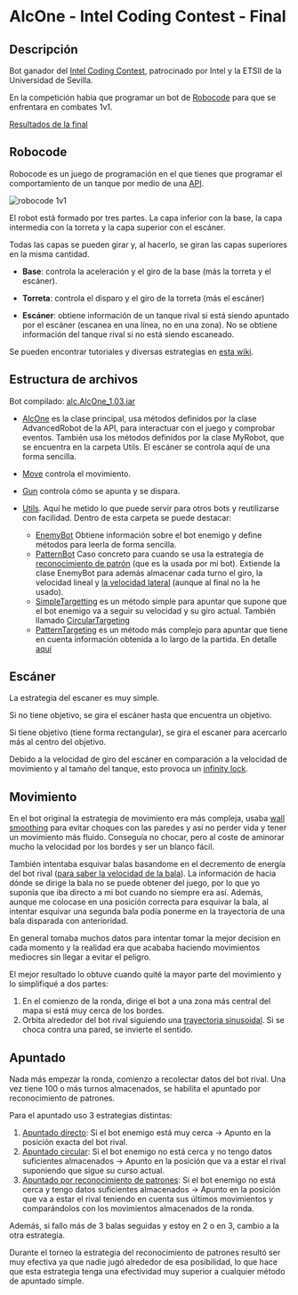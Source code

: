 # AlcOne - Intel Coding Contest - Final

## Descripción

Bot ganador del [Intel Coding Contest](http://institucionales.us.es/intelcontest/), patrocinado por Intel y la ETSII de la Universidad de Sevilla. 

En la competición había que programar un bot de [Robocode](http://robocode.sourceforge.net) para que se enfrentara en combates 1v1.

[Resultados de la final](https://challonge.com/es/icc1_final)

## Robocode

Robocode es un juego de programación en el que tienes que programar el comportamiento de un tanque por medio de una [API](http://robocode.sourceforge.net/docs/robocode/).

![robocode 1v1](https://i.ytimg.com/vi/Hp6bhARBGc4/hqdefault.jpg)

El robot está formado por tres partes. La capa inferior con la base, la capa intermedia con la torreta y la capa superior con el escáner.

Todas las capas se pueden girar y, al hacerlo, se giran las capas superiores en la misma cantidad.

* **Base**: controla la aceleración y el giro de la base (más la torreta y el escáner).

* **Torreta**: controla el disparo y el giro de la torreta (más el escáner) 

* **Escáner**: obtiene información de un tanque rival si está siendo apuntado por el escáner (escanea en una línea, no en una zona). No se obtiene información
         del tanque rival si no está siendo escaneado.

Se pueden encontrar tutoriales y diversas estrategias en [esta wiki](http://robowiki.net/wiki/Main_Page).

## Estructura de archivos

Bot compilado: [alc.AlcOne_1.03.jar](https://github.com/Orzzet/robocodeInteContestFinal/blob/master/alc.AlcOne_1.03.jar)

* [AlcOne](https://github.com/Orzzet/robocodeInteContestFinal/blob/master/src/alc/AlcOne.java) es la clase principal, usa métodos definidos por la clase AdvancedRobot de la API, para interactuar
con el juego y comprobar eventos. También usa los métodos definidos por la clase MyRobot, que se encuentra en la carpeta Utils. El escáner se controla aquí de una forma sencilla.

* [Move](https://github.com/Orzzet/robocodeInteContestFinal/blob/master/src/alc/Move.java) controla el movimiento.

* [Gun](https://github.com/Orzzet/robocodeInteContestFinal/blob/master/src/alc/Gun.java) controla cómo se apunta y se dispara.

* [Utils](https://github.com/Orzzet/robocodeInteContestFinal/tree/master/src/alc/utils). Aquí he metido lo que puede servir para otros bots y reutilizarse con facilidad.
Dentro de esta carpeta se puede destacar:
  * [EnemyBot](https://github.com/Orzzet/robocodeInteContestFinal/blob/master/src/alc/utils/enemy/EnemyBot.java) Obtiene información 
sobre el bot enemigo y define métodos para leerla de forma sencilla.
  * [PatternBot](https://github.com/Orzzet/robocodeInteContestFinal/blob/master/src/alc/utils/enemy/PatternBot.java) Caso concreto para
cuando se usa la estrategia de [reconocimiento de patrón](http://robowiki.net/wiki/Pattern_Matching) (que es la usada por mi bot). Extiende la clase EnemyBot para además almacenar cada turno el giro, la velocidad lineal y [la velocidad lateral](http://robowiki.net/wiki/Lateral_Velocity) 
(aunque al final no la he usado).
  * [SimpleTargetting](https://github.com/Orzzet/robocodeInteContestFinal/blob/master/src/alc/utils/targetting/SimpleTargetting.java) es un método simple para apuntar que supone que el bot enemigo va a 
  seguir su velocidad y su giro actual. También llamado [CircularTargeting](http://robowiki.net/wiki/Circular_Targeting/Walkthrough)
  * [PatternTargeting](https://github.com/Orzzet/robocodeInteContestFinal/blob/master/src/alc/utils/targetting/PatternTargetting.java) es un método más complejo para apuntar que tiene en cuenta información obtenida a lo largo de la partida. En detalle [aquí](http://robowiki.net/wiki/Pattern_Matching)


## Escáner

La estrategia del escaner es muy simple.

Si no tiene objetivo, se gira el escáner hasta que encuentra un objetivo.

Si tiene objetivo (tiene forma rectangular), se gira el escaner para acercarlo más al centro del objetivo.

Debido a la velocidad de giro del escáner en comparación a la velocidad de movimiento y al tamaño del tanque, esto provoca un [infinity lock](http://robowiki.net/wiki/One_on_One_Radar#The_Infinity_Lock).

## Movimiento

En el bot original la estrategia de movimiento era más compleja, usaba [wall smoothing](http://robowiki.net/wiki/Wall_Smoothing) para evitar choques con las
paredes y así no perder vida y tener un movimiento más fluido. Conseguía no chocar, pero al coste de aminorar mucho la velocidad por los bordes y ser un blanco fácil.

También intentaba esquivar balas basandome en el decremento de energía del bot rival ([para saber la velocidad de la bala](http://robowiki.net/wiki/Bullet)). La información
de hacia dónde se dirige la bala no se puede obtener del juego, por lo que yo suponía que iba directo a mi bot cuando no siempre era así. Además,
aunque me colocase en una posición correcta para esquivar la bala, al intentar esquivar una segunda bala podía ponerme en la trayectoria de una bala disparada con anterioridad.

En general tomaba muchos datos para intentar tomar la mejor decision en cada momento y la realidad era que acababa haciendo movimientos mediocres sin llegar a evitar el peligro.

El mejor resultado lo obtuve cuando quité la mayor parte del movimiento y lo simplifiqué a dos partes:
1. En el comienzo de la ronda, dirige el bot a una zona más central del mapa si está muy cerca de los bordes.
2. Orbita alrededor del bot rival siguiendo una [trayectoria sinusoidal](http://robowiki.net/wiki/Oscillator_Movement). Si se choca contra una pared, se invierte el sentido.

## Apuntado

Nada más empezar la ronda, comienzo a recolectar datos del bot rival. Una vez tiene 100 o más turnos almacenados, se habilita el apuntado por reconocimiento de patrones.

Para el apuntado uso 3 estrategias distintas:
1. [Apuntado directo](http://robowiki.net/wiki/Head-On_Targeting): Si el bot enemigo está muy cerca -> Apunto en la posición exacta del bot rival.
2. [Apuntado circular](http://robowiki.net/wiki/Circular_Targeting/Walkthrough): Si el bot enemigo no está cerca y no tengo datos suficientes almacenados -> Apunto en la posición que va a estar el rival suponiendo que sigue su curso actual. 
3. [Apuntado por reconocimiento de patrones](http://robowiki.net/wiki/Pattern_Matching): Si el bot enemigo no está cerca y tengo datos suficientes almacenados -> Apunto en la posición que va a estar el rival teniendo en cuenta sus últimos movimientos
y comparándolos con los movimientos almacenados de la ronda.

Además, si fallo más de 3 balas seguidas y estoy en 2 o en 3, cambio a la otra estrategia.

Durante el torneo la estrategia del reconocimiento de patrones resultó ser muy efectiva ya que nadie jugó alrededor de esa posibilidad, lo que
hace que esta estrategia tenga una efectividad muy superior a cualquier método de apuntado simple.
